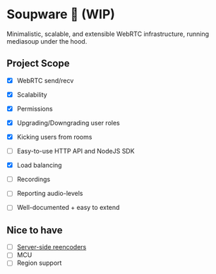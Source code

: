 # Soupware 🍲 (WIP)

Minimalistic, scalable, and extensible WebRTC infrastructure, running mediasoup under the hood.

## Project Scope

- [x]  WebRTC send/recv
- [x]  Scalability
- [x]  Permissions
- [x]  Upgrading/Downgrading user roles
- [x]  Kicking users from rooms
- [ ]  Easy-to-use HTTP API and NodeJS SDK
- [x]  Load balancing
- [ ]  Recordings
- [ ]  Reporting audio-levels
- [ ]  Well-documented + easy to extend


## Nice to have
- [ ]  [Server-side reencoders](https://mediasoup.org/documentation/v3/scalability/)
- [ ]  MCU
- [ ]  Region support
